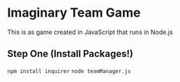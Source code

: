 # Imaginary Team Game
This is as game created in JavaScript that runs in Node.js

## Step One (Install Packages!) ##
`npm install inquirer`
`node teamManager.js`
